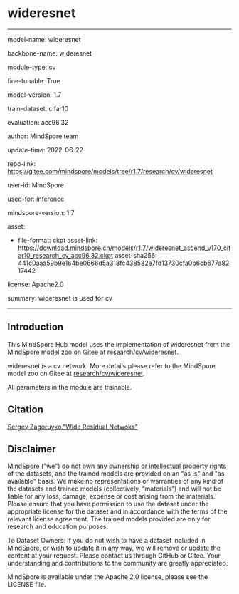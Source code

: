 # wideresnet

---

model-name: wideresnet

backbone-name: wideresnet

module-type: cv

fine-tunable: True

model-version: 1.7

train-dataset: cifar10

evaluation: acc96.32

author: MindSpore team

update-time: 2022-06-22

repo-link: <https://gitee.com/mindspore/models/tree/r1.7/research/cv/wideresnet>

user-id: MindSpore

used-for: inference

mindspore-version: 1.7

asset:

-
    file-format: ckpt
    asset-link: <https://download.mindspore.cn/models/r1.7/wideresnet_ascend_v170_cifar10_research_cv_acc96.32.ckpt>
    asset-sha256: 441c0aaa59b9e164be0666d5a318fc438532e7fd13730cfa0b6cb677a8217442

license: Apache2.0

summary: wideresnet is used for cv

---

## Introduction

This MindSpore Hub model uses the implementation of wideresnet from the MindSpore model zoo on Gitee at research/cv/wideresnet.

wideresnet is a cv network. More details please refer to the MindSpore model zoo on Gitee at [research/cv/wideresnet](https://gitee.com/mindspore/models/blob/r1.7/research/cv/wideresnet/README.md).

All parameters in the module are trainable.

## Citation

[Sergey Zagoruyko."Wide Residual Netwoks"](https://arxiv.org/pdf/1605.07146.pdf)

## Disclaimer

MindSpore ("we") do not own any ownership or intellectual property rights of the datasets, and the trained models are provided on an "as is" and "as available" basis. We make no representations or warranties of any kind of the datasets and trained models (collectively, “materials”) and will not be liable for any loss, damage, expense or cost arising from the materials. Please ensure that you have permission to use the dataset under the appropriate license for the dataset and in accordance with the terms of the relevant license agreement. The trained models provided are only for research and education purposes.

To Dataset Owners: If you do not wish to have a dataset included in MindSpore, or wish to update it in any way, we will remove or update the content at your request. Please contact us through GitHub or Gitee. Your understanding and contributions to the community are greatly appreciated.

MindSpore is available under the Apache 2.0 license, please see the LICENSE file.
